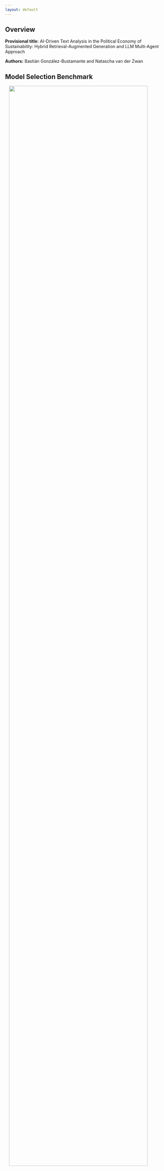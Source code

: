 ```yaml
---
layout: default
---
```


## Overview

**Provisional title:** AI-Driven Text Analysis in the Political Economy of Sustainability: Hybrid Retrieval-Augmented Generation and LLM Multi-Agent Approach

**Authors:** Bastián González-Bustamante and Natascha van der Zwan

## Model Selection Benchmark

<img style="width: 95%; display: block; margin: auto;" src="https://making-finance-sustainable.github.io/RAG-VIDI-beta/plots/gof_indicators_combined.png">

[See plots per dataset](https://making-finance-sustainable.github.io/RAG-VIDI-beta/benchmark)

## Multi-Agent RAG Orchestration

### Current Pipeline

### Agents Promts

- Summariser agent
- Classifier agent
- Reviewer agent
- Framing agent
- Reviewer agent

## Frontrunners Preliminary Results

### OpenAI Pipeline

### Open-Source Pipeline